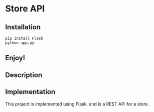 # Store API

## Installation

```
pip install Flask
python app.py
```

## Enjoy!

## Description


## Implementation

This project is implemented using Flask, and is a REST API for a store.
